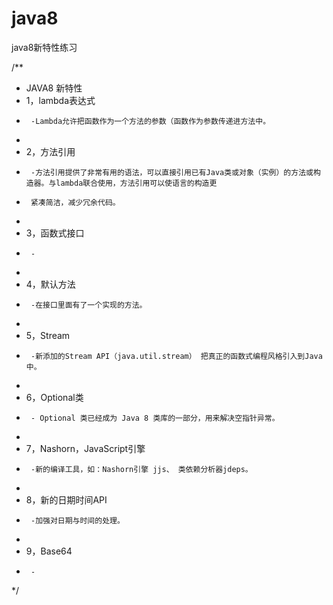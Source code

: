 # java8
java8新特性练习

/**
 * JAVA8 新特性
 * 1，lambda表达式
 *      -Lambda允许把函数作为一个方法的参数（函数作为参数传递进方法中。
 *
 * 2，方法引用
 *      -方法引用提供了非常有用的语法，可以直接引用已有Java类或对象（实例）的方法或构造器。与lambda联合使用，方法引用可以使语言的构造更
 *      紧凑简洁，减少冗余代码。
 *
 * 3，函数式接口
 *      -
 *
 * 4，默认方法
 *      -在接口里面有了一个实现的方法。
 *
 * 5，Stream
 *      -新添加的Stream API（java.util.stream） 把真正的函数式编程风格引入到Java中。
 *
 * 6，Optional类
 *      - Optional 类已经成为 Java 8 类库的一部分，用来解决空指针异常。
 *
 * 7，Nashorn，JavaScript引擎
 *      -新的编译工具，如：Nashorn引擎 jjs、 类依赖分析器jdeps。
 *
 * 8，新的日期时间API
 *      -加强对日期与时间的处理。
 *
 * 9，Base64
 *      -
 */
